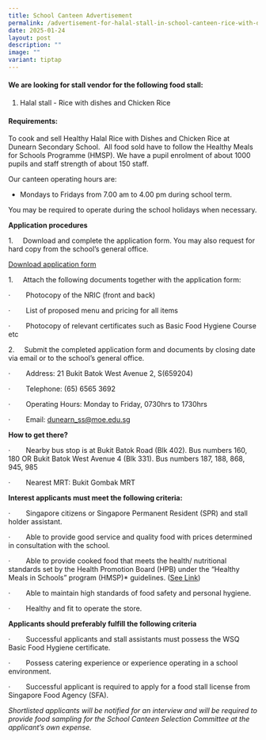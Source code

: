 ```yaml
---
title: School Canteen Advertisement
permalink: /advertisement-for-halal-stall-in-school-canteen-rice-with-dishes-and-chicken-rice/
date: 2025-01-24
layout: post
description: ""
image: ""
variant: tiptap
---
```

<h4>We are looking for stall vendor for the following food stall:</h4>
<ol data-tight="true" class="tight">
<li>
<p>Halal stall - Rice with dishes and Chicken Rice</p>
</li>
</ol>
<h4>Requirements:</h4>
<p>To cook and sell Healthy Halal Rice with Dishes and Chicken Rice at Dunearn
Secondary School.&nbsp; All food sold have to follow the Healthy Meals
for Schools Programme (HMSP). We have a pupil enrolment of about 1000 pupils
and staff strength of about 150 staff.</p>
<p>Our canteen operating hours are:</p>
<ul data-tight="true" class="tight">
<li>
<p>Mondays to Fridays from 7.00 am to 4.00 pm during school term.&nbsp;</p>
</li>
</ul>
<p>You may be required to operate during the school holidays when necessary.</p>
<p><strong>Application procedures</strong>
</p>
<p>1.&nbsp;&nbsp;&nbsp;&nbsp; Download and complete the application form.
You may also request for hard copy from the school’s general office.</p>
<p><a href="https://www.dunearnsec.moe.edu.sg/files/canteen%20appln%20form-existing%20school.pdf" rel="noopener noreferrer nofollow" target="_blank">Download application form</a>
</p>
<p>1.&nbsp;&nbsp;&nbsp;&nbsp; Attach the following documents together with
the application form:</p>
<p>·&nbsp;&nbsp;&nbsp;&nbsp;&nbsp;&nbsp;&nbsp; Photocopy of the NRIC (front
and back)</p>
<p>·&nbsp;&nbsp;&nbsp;&nbsp;&nbsp;&nbsp;&nbsp; List of proposed menu and
pricing for all items</p>
<p>·&nbsp;&nbsp;&nbsp;&nbsp;&nbsp;&nbsp;&nbsp; Photocopy of relevant certificates
such as Basic Food Hygiene Course etc</p>
<p>2.&nbsp;&nbsp;&nbsp;&nbsp; Submit the completed application form and documents
by closing date via email or to the school’s general office.</p>
<p>·&nbsp;&nbsp;&nbsp;&nbsp;&nbsp;&nbsp;&nbsp; Address: 21 Bukit Batok West
Avenue 2, S(659204)</p>
<p>·&nbsp;&nbsp;&nbsp;&nbsp;&nbsp;&nbsp;&nbsp; Telephone: (65) 6565 3692</p>
<p>·&nbsp;&nbsp;&nbsp;&nbsp;&nbsp;&nbsp;&nbsp; Operating Hours: Monday to
Friday, 0730hrs to 1730hrs</p>
<p>·&nbsp;&nbsp;&nbsp;&nbsp;&nbsp;&nbsp;&nbsp; Email:&nbsp;<a href="dunearn_ss@moe.edu.sg" rel="noopener nofollow" target="_blank">dunearn_ss@moe.edu.sg</a>
</p>
<p><strong>How to get there?</strong>
</p>
<p>·&nbsp;&nbsp;&nbsp;&nbsp;&nbsp;&nbsp;&nbsp; Nearby bus stop is at Bukit
Batok Road (Blk 402). Bus numbers 160, 180 OR Bukit Batok West Avenue 4
(Blk 331). Bus numbers 187, 188, 868, 945, 985</p>
<p>·&nbsp;&nbsp;&nbsp;&nbsp;&nbsp;&nbsp;&nbsp; Nearest MRT: Bukit Gombak
MRT</p>
<p><strong>Interest applicants must meet the following criteria:</strong>
</p>
<p>·&nbsp;&nbsp;&nbsp;&nbsp;&nbsp;&nbsp;&nbsp; Singapore citizens or Singapore
Permanent Resident (SPR) and stall holder assistant.</p>
<p>·&nbsp;&nbsp;&nbsp;&nbsp;&nbsp;&nbsp;&nbsp; Able to provide good service
and quality food with prices determined in consultation with the school.</p>
<p>·&nbsp;&nbsp;&nbsp;&nbsp;&nbsp;&nbsp;&nbsp; Able to provide cooked food
that meets the health/ nutritional standards set by the Health Promotion
Board (HPB) under the “Healthy Meals in Schools” program (HMSP)* guidelines.
(<a href="https://www.hpb.gov.sg/schools/school-programmes/healthy-meals-in-schools-programme" rel="noopener noreferrer nofollow" target="_blank">See Link</a>)</p>
<p>·&nbsp;&nbsp;&nbsp;&nbsp;&nbsp;&nbsp;&nbsp; Able to maintain high standards
of food safety and personal hygiene.</p>
<p>·&nbsp;&nbsp;&nbsp;&nbsp;&nbsp;&nbsp;&nbsp; Healthy and fit to operate
the store.</p>
<p><strong>Applicants should preferably fulfill the following criteria</strong>
</p>
<p>·&nbsp;&nbsp;&nbsp;&nbsp;&nbsp;&nbsp;&nbsp; Successful applicants and
stall assistants must possess the WSQ Basic Food Hygiene certificate.</p>
<p>·&nbsp;&nbsp;&nbsp;&nbsp;&nbsp;&nbsp;&nbsp; Possess catering experience
or experience operating in a school environment.</p>
<p>·&nbsp;&nbsp;&nbsp;&nbsp;&nbsp;&nbsp;&nbsp; Successful applicant is required
to apply for a food stall license from Singapore Food Agency (SFA).</p>
<p><em>Shortlisted applicants will be notified for an interview and will be required to provide food sampling for the School Canteen Selection Committee at the applicant’s own expense.</em>
</p>